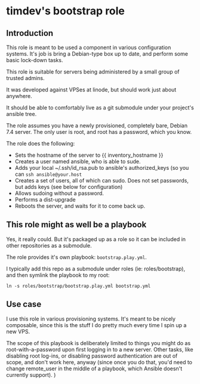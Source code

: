 # timdev's bootstrap role

## Introduction

This role is meant to be used a component in various configuration systems.  It's job is bring a Debian-type box
up to date, and perform some basic lock-down tasks.

This role is suitable for servers being administered by a small group of trusted admins.

It was developed against VPSes at linode, but should work just about anywhere.

It should be able to comfortably live as a git submodule under your project's ansible tree.

The role assumes you have a newly provisioned, completely bare, Debian 7.4 server.  The only user is root, and root has
a password, which you know.

The role does the following:

* Sets the hostname of the server to {{ inventory_hostname }}
* Creates a user named ansible, who is able to sude.
* Adds your local ~/.ssh/id_rsa.pub to ansible's authorized_keys (so you can `ssh ansible@your.host`
* Creates a set of users, all of which can sudo.  Does not set passwords, but adds keys (see below for configuration)
* Allows sudoing without a password.
* Performs a dist-upgrade
* Reboots the server, and waits for it to come back up.

## This role might as well be a playbook

Yes, it really could.  But it's packaged up as a role so it can be included in other repositories as a submodule.

The role provides it's own playbook: `bootstrap.play.yml`.

I typically add this repo as a submodule under roles (ie: roles/bootstrap), and then symlink the playbook to my root:

```
ln -s roles/bootstrap/bootstrap.play.yml bootstrap.yml
```



## Use case

I use this role in various provisioning systems.  It's meant to be nicely composable, since this is the stuff I do
pretty much every time I spin up a new VPS.

The scope of this playbook is deliberately limited to things you might do as root-with-a-password upon first logging
in to a new server.  Other tasks, like disabling root log-ins, or disabling password authentication are out of scope,
and don't work here, anyway (since once you do that, you'd need to change remote_user in the middle of a playbook, which
Ansible doesn't currently support).
)